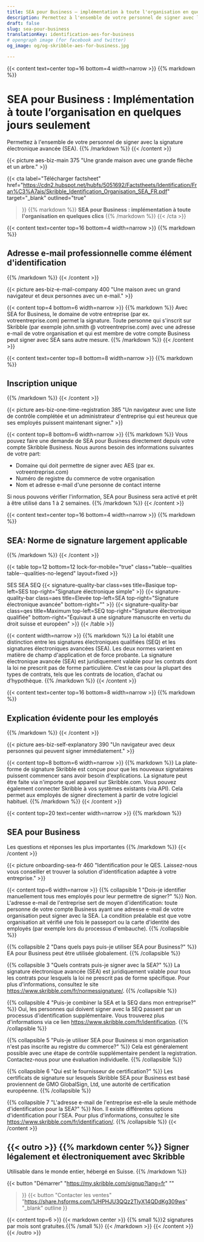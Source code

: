 ```yaml
---
title: SEA pour Business – implémentation à toute l'organisation en quelques clics
description: Permettez à l'ensemble de votre personnel de signer avec la signature électronique avancée (SEA). Adresse e-mail professionnelle comme élément d’identification.
draft: false
slug: sea-pour-business
translationKey: identification-aes-for-business
# opengraph image (for facebook and twitter)
og_image: og/og-skribble-aes-for-business.jpg

---
```


{{< content text=center top=16 bottom=4 width=narrow >}}
{{% markdown %}}
# SEA pour Business : Implémentation à toute l’organisation en quelques jours seulement
Permettez à l'ensemble de votre personnel de signer avec la signature électronique avancée (SEA).
{{% /markdown %}}
{{< /content >}}

{{< picture aes-biz-main 375 "Une grande maison avec une grande flèche et un arbre." >}}

{{< cta
  label="Télécharger factsheet"
  href="https://cdn2.hubspot.net/hubfs/5051692/Factstheets/Identification/Fran%C3%A7ais/Skribble_Identification_Organisation_SEA_FR.pdf"
  target="_blank"
  outlined="true"
>}}
{{% markdown %}}
**SEA pour Business : implémentation à toute l'organisation en quelques clics**
{{% /markdown %}}
{{< /cta >}}

[//]: # (--------------------------------------------------------------------------------------------------------------)

{{< content text=center top=16 bottom=4 width=narrow >}}
{{% markdown %}}
## Adresse e-mail professionnelle comme élément d'identification
{{% /markdown %}}
{{< /content >}}

{{< picture aes-biz-e-mail-company 400 "Une maison avec un grand navigateur et deux personnes avec un e-mail." >}}

{{< content top=4 bottom=6 width=narrow >}}
{{% markdown %}}
Avec SEA for Business, le domaine de votre entreprise (par ex. votreentreprise.com) permet la signature. Toute personne qui s'inscrit sur Skribble (par exemple john.smith @ votreentreprise.com) avec une adresse e-mail de votre organisation et qui est membre de votre compte Business peut signer avec SEA sans autre mesure.
{{% /markdown %}}
{{< /content >}}

[//]: # (--------------------------------------------------------------------------------------------------------------)

{{< content text=center top=8 bottom=8 width=narrow >}}
{{% markdown %}}
## Inscription unique
{{% /markdown %}}
{{< /content >}}

{{< picture aes-biz-one-time-registration 385 "Un navigateur avec une liste de contrôle complétée et un administrateur d'entreprise qui est heureux que ses employés puissent maintenant signer." >}}

{{< content top=8 bottom=6 width=narrow >}}
{{% markdown %}}
Vous pouvez faire une demande de SEA pour Business directement depuis votre compte Skribble Business. Nous aurons besoin des informations suivantes de votre part:

- Domaine qui doit permettre de signer avec AES (par ex. votreentreprise.com)
- Numéro de registre du commerce de votre organisation
- Nom et adresse e-mail d'une personne de contact interne

Si nous pouvons vérifier l'information, SEA pour Business sera activé et prêt à être utilisé dans 1 à 2 semaines.
{{% /markdown %}}
{{< /content >}}

[//]: # (--------------------------------------------------------------------------------------------------------------)

{{< content text=center top=16 bottom=4 width=narrow >}}
{{% markdown %}}
## SEA: Norme de signature largement applicable
{{% /markdown %}}
{{< /content >}}

{{< table top=12 bottom=12 lock-for-mobile="true" class="table--qualities table--qualities-no-legend" layout=fixed >}}
<thead>
  <tr>
    <th scope="col"></th>
    <th scope="col">SES</th>
    <th scope="col">SEA</th>
    <th scope="col">SEQ</th>
  </tr>
</thead>
<tbody>
  <tr>
    <th scope="row"></th>
    <td class="signature-quality-bar">
      {{< signature-quality-bar
        class=ses
        title=Basique
        top-left=SES
        top-right="Signature électronique simple"
      >}}
    </td>
    <td class="signature-quality-bar">
      {{< signature-quality-bar
        class=aes
        title=Elevée
        top-left=SEA
        top-right="Signature électronique avancée"
        bottom-right=""
      >}}
    </td>
    <td class="signature-quality-bar">
      {{< signature-quality-bar
        class=qes
        title=Maximum
        top-left=SEQ
        top-right="Signature électronique qualifiée"
        bottom-right="Équivaut à une signature manuscrite en vertu du droit suisse et européen"
      >}}
    </td>
  </tr>
  <tr>
    <th scope="row"></th>
  </tr>

</tbody>
{{< /table >}}

{{< content width=narrow >}}
{{% markdown %}}
La loi établit une distinction entre les signatures électroniques qualifiées (SEQ)
et les signatures électroniques avancées (SEA). Les deux normes varient
en matière de champ d'application et de force probante. La signature électronique avancée (SEA) est juridiquement valable pour les contrats dont la loi ne prescrit pas de forme particulière.
C’est le cas pour la plupart des types de contrats, tels que les contrats de location, d’achat ou d’hypothèque.
{{% /markdown %}}
{{< /content >}}

[//]: # (--------------------------------------------------------------------------------------------------------------)

{{< content text=center top=16 bottom=8 width=narrow >}}
{{% markdown %}}
## Explication évidente pour les employés
{{% /markdown %}}
{{< /content >}}

{{< picture aes-biz-self-explanatory 390 "Un navigateur avec deux personnes qui peuvent signer immédiatement." >}}

{{< content top=8 bottom=6 width=narrow >}}
{{% markdown %}}
La plate-forme de signature Skribble est conçue pour que les nouveaux signataires puissent commencer sans avoir besoin d'explications. La signature peut être faite via n'importe quel appareil sur Skribble.com. Vous pouvez également connecter Skribble à vos systèmes existants (via API). Cela permet aux employés de signer directement à partir de votre logiciel habituel.
{{% /markdown %}}
{{< /content >}}

[//]: # (--------------------------------------------------------------------------------------------------------------)

{{< content top=20 text=center width=narrow >}}
{{% markdown %}}
## SEA pour Business
Les questions et réponses les plus importantes
{{% /markdown %}}
{{< /content >}}

{{< picture onboarding-sea-fr 460 "Identification pour le QES. Laissez-nous vous conseiller et trouver la solution d'identification adaptée à votre entreprise." >}}

{{< content top=6 width=narrow >}}
{{% collapsible 1 "Dois-je identifier manuellement tous mes employés pour leur permettre de signer?" %}}
Non. L'adresse e-mail de l'entreprise sert de moyen d'identification: toute personne de votre compte Business ayant une adresse e-mail de votre organisation peut signer avec la SEA. La condition préalable est que votre organisation ait vérifié une fois le passeport ou la carte d'identité des employés (par exemple lors du processus d'embauche).
{{% /collapsible %}}

{{% collapsible 2 "Dans quels pays puis-je utiliser SEA pour Business?" %}}
EA pour Business peut être utilisée globalement.
{{% /collapsible %}}

{{% collapsible 3 "Quels contrats puis-je signer avec la SEA?" %}}
La signature électronique avancée (SEA) est juridiquement valable pour tous les contrats pour lesquels la loi ne prescrit pas de forme spécifique. Pour plus d'informations, consultez le site https://www.skribble.com/fr/normessignature/.
{{% /collapsible %}}

{{% collapsible 4 "Puis-je combiner la SEA et la SEQ dans mon entreprise?" %}}
Oui, les personnes qui doivent signer avec la SEQ passent par un processus d'identification supplémentaire. Vous trouverez plus d'informations via ce lien https://www.skribble.com/fr/identification.
{{% /collapsible %}}

{{% collapsible 5 "Puis-je utiliser SEA pour Business si mon organisation n'est pas inscrite au registre du commerce?" %}}
Cela est généralement possible avec une étape de contrôle supplémentaire pendent la registration. Contactez-nous pour une évaluation individuelle.
{{% /collapsible %}}

{{% collapsible 6 "Qui est le fournisseur de certification?" %}}
Les certificats de signature sur lesquels Skribble SEA pour Business est basé proviennent de GMO GlobalSign, Ltd, une autorité de certification européenne.
{{% /collapsible %}}

{{% collapsible 7 "L'adresse e-mail de l'entreprise est-elle la seule méthode d'identification pour la SEA?" %}}
Non. Il existe différentes options d'identification pour l'SEA. Pour plus d'informations, consultez le site https://www.skribble.com/fr/identification/. 
{{% /collapsible %}}
{{< /content >}}


[//]: # (--------------------------------------------------------------------------------------------------------------)

{{< outro >}}
{{% markdown center %}}
Signer légalement et électroniquement 
avec Skribble
---
Utilisable dans le monde entier, hébergé en Suisse.
{{% /markdown %}}

{{< button
  "Démarrer"
  "https://my.skribble.com/signup?lang=fr"
  ""
>}}
{{< button
  "Contacter les ventes"
  "https://share.hsforms.com/1JHPHJU3QQz2TlyX14QDdKg309ws"
  "_blank"
  outline
>}}

{{< content top=6 >}}
{{< markdown center >}}
{{% small %}}2 signatures par mois sont gratuites.{{% /small %}} 
{{< /markdown >}}
{{< /content >}}
{{< /outro >}}
